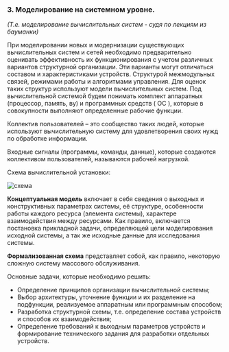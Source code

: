 ### 3. Моделирование на системном уровне.

<i>(Т.е. моделирование вычислительных систем - судя по лекциям из бауманки)</i>

При моделировании новых и модернизации существующих вычислительных систем и сетей необходимо предварительно оценивать эффективность их функционирования с учетом различных вариантов структурной организации. Эти варианты могут отличаться составом и характеристиками устройств. Структурой межмодульных связей, режимами работы и алгоритмами управления. Для оценок таких структур используют модели вычислительных систем. Под вычислительной системой будем понимать комплект аппаратных (процессор, память, ву) и программных средств ( ОС ), которые в совокупности выполняют определенные рабочие функции.

Коллектив пользователей – это сообщество таких людей, которые используют вычислительную систему для удовлетворения своих нужд по обработке информации.

Входные сигналы (программы, команды, данные), которые создаются коллективом пользователей, называются рабочей нагрузкой.

Схема вычислительной установки:

![схема](https://www.dropbox.com/s/k68jxx6ku67m1d1/Screenshot%202022-06-28%20140244.jpg)

<b>Концептуальная модель</b> включает в себя сведения о выходных и конструктивных параметрах системы, её структуре, особенности работы каждого ресурса (элемента системы), характере взаимодействия между ресурсами. Как правило, включается постановка прикладной задачи, определяющей цели моделирования исходной системы, а так же исходные данные для исследования системы.

<b>Формализованная схема</b> представляет собой, как правило, некоторую сложную систему массового обслуживания.

Основные задачи, которые необходимо решить:
- Определение принципов организации вычислительной системы;
- Выбор архитектуры, уточнение функции и их разделение на подфункции, реализуемое аппаратным или программным способом;
- Разработка структурной схемы, т.е. определение состава устройств и способов их взаимодействия;
- Определение требований к выходным параметров устройств и формирование технического задания для разработки отдельных устройств.